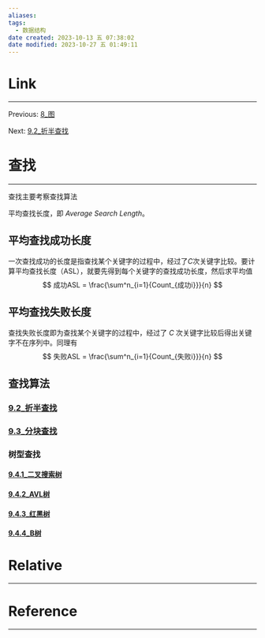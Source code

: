 ```yaml
---
aliases: 
tags:
  - 数据结构
date created: 2023-10-13 五 07:38:02
date modified: 2023-10-27 五 01:49:11
---
```


# Link

---
Previous: [8_图](8_图.md)

Next: [9.2_折半查找](9.2_折半查找.md)

# 查找

---

查找主要考察查找算法

平均查找长度，即 $Average~Search~Length$。

## 平均查找成功长度

一次查找成功的长度是指查找某个关键字的过程中，经过了$C$次关键字比较。要计算平均查找长度（ASL），就要先得到每个关键字的查找成功长度，然后求平均值 $$
成功ASL = \frac{\sum^n_{i=1}{Count_{成功i}}}{n}
$$

## 平均查找失败长度

查找失败长度即为查找某个关键字的过程中，经过了 $C$ 次关键字比较后得出关键字不在序列中。同理有$$
失败ASL = \frac{\sum^n_{i=1}{Count_{失败i}}}{n}
$$

## 查找算法

### [9.2_折半查找](9.2_折半查找.md)

### [9.3_分块查找](9.3_分块查找.md)

### 树型查找

#### [9.4.1_二叉搜索树](9.4.1_二叉搜索树.md)

#### [9.4.2_AVL树](9.4.2_AVL树.md)

#### [9.4.3_红黑树](9.4.3_红黑树.md)

#### [9.4.4_B树](9.4.4_B树.md)

# Relative

---

# Reference

---
